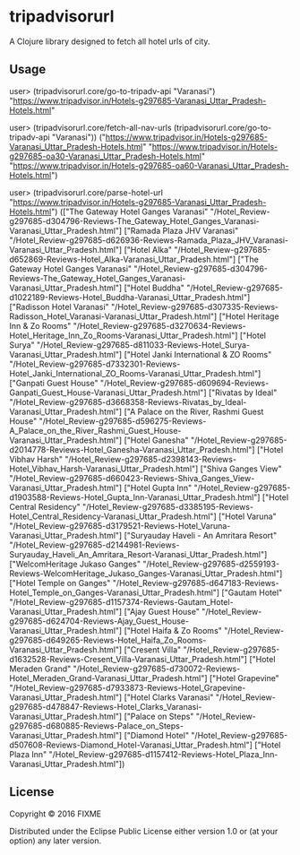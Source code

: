 # tripadvisorurl

A Clojure library designed to fetch all hotel urls of city.

## Usage
user> (tripadvisorurl.core/go-to-tripadv-api "Varanasi")
"https://www.tripadvisor.in/Hotels-g297685-Varanasi_Uttar_Pradesh-Hotels.html"

user> (tripadvisorurl.core/fetch-all-nav-urls (tripadvisorurl.core/go-to-tripadv-api "Varanasi"))
("https://www.tripadvisor.in/Hotels-g297685-Varanasi_Uttar_Pradesh-Hotels.html" "https://www.tripadvisor.in/Hotels-g297685-oa30-Varanasi_Uttar_Pradesh-Hotels.html" "https://www.tripadvisor.in/Hotels-g297685-oa60-Varanasi_Uttar_Pradesh-Hotels.html")

user> (tripadvisorurl.core/parse-hotel-url "https://www.tripadvisor.in/Hotels-g297685-Varanasi_Uttar_Pradesh-Hotels.html")
(["The Gateway Hotel Ganges Varanasi" "/Hotel_Review-g297685-d304796-Reviews-The_Gateway_Hotel_Ganges_Varanasi-Varanasi_Uttar_Pradesh.html"] ["Ramada Plaza JHV Varanasi" "/Hotel_Review-g297685-d626936-Reviews-Ramada_Plaza_JHV_Varanasi-Varanasi_Uttar_Pradesh.html"] ["Hotel Alka" "/Hotel_Review-g297685-d652869-Reviews-Hotel_Alka-Varanasi_Uttar_Pradesh.html"] ["The Gateway Hotel Ganges Varanasi" "/Hotel_Review-g297685-d304796-Reviews-The_Gateway_Hotel_Ganges_Varanasi-Varanasi_Uttar_Pradesh.html"] ["Hotel Buddha" "/Hotel_Review-g297685-d1022189-Reviews-Hotel_Buddha-Varanasi_Uttar_Pradesh.html"] ["Radisson Hotel Varanasi" "/Hotel_Review-g297685-d307335-Reviews-Radisson_Hotel_Varanasi-Varanasi_Uttar_Pradesh.html"] ["Hotel Heritage Inn & Zo Rooms" "/Hotel_Review-g297685-d3270634-Reviews-Hotel_Heritage_Inn_Zo_Rooms-Varanasi_Uttar_Pradesh.html"] ["Hotel Surya" "/Hotel_Review-g297685-d811033-Reviews-Hotel_Surya-Varanasi_Uttar_Pradesh.html"] ["Hotel Janki International & ZO Rooms" "/Hotel_Review-g297685-d7332301-Reviews-Hotel_Janki_International_ZO_Rooms-Varanasi_Uttar_Pradesh.html"] ["Ganpati Guest House" "/Hotel_Review-g297685-d609694-Reviews-Ganpati_Guest_House-Varanasi_Uttar_Pradesh.html"] ["Rivatas by Ideal" "/Hotel_Review-g297685-d3668358-Reviews-Rivatas_by_Ideal-Varanasi_Uttar_Pradesh.html"] ["A Palace on the River, Rashmi Guest House" "/Hotel_Review-g297685-d596275-Reviews-A_Palace_on_the_River_Rashmi_Guest_House-Varanasi_Uttar_Pradesh.html"] ["Hotel Ganesha" "/Hotel_Review-g297685-d2014778-Reviews-Hotel_Ganesha-Varanasi_Uttar_Pradesh.html"] ["Hotel Vibhav Harsh" "/Hotel_Review-g297685-d2398143-Reviews-Hotel_Vibhav_Harsh-Varanasi_Uttar_Pradesh.html"] ["Shiva Ganges View" "/Hotel_Review-g297685-d660423-Reviews-Shiva_Ganges_View-Varanasi_Uttar_Pradesh.html"] ["Hotel Gupta Inn" "/Hotel_Review-g297685-d1903588-Reviews-Hotel_Gupta_Inn-Varanasi_Uttar_Pradesh.html"] ["Hotel Central Residency" "/Hotel_Review-g297685-d3385195-Reviews-Hotel_Central_Residency-Varanasi_Uttar_Pradesh.html"] ["Hotel Varuna" "/Hotel_Review-g297685-d3179521-Reviews-Hotel_Varuna-Varanasi_Uttar_Pradesh.html"] ["Suryauday Haveli - An Amritara Resort" "/Hotel_Review-g297685-d2144981-Reviews-Suryauday_Haveli_An_Amritara_Resort-Varanasi_Uttar_Pradesh.html"] ["WelcomHeritage Jukaso Ganges" "/Hotel_Review-g297685-d2559193-Reviews-WelcomHeritage_Jukaso_Ganges-Varanasi_Uttar_Pradesh.html"] ["Hotel Temple on Ganges" "/Hotel_Review-g297685-d647183-Reviews-Hotel_Temple_on_Ganges-Varanasi_Uttar_Pradesh.html"] ["Gautam Hotel" "/Hotel_Review-g297685-d1157374-Reviews-Gautam_Hotel-Varanasi_Uttar_Pradesh.html"] ["Ajay Guest House" "/Hotel_Review-g297685-d624704-Reviews-Ajay_Guest_House-Varanasi_Uttar_Pradesh.html"] ["Hotel Haifa & Zo Rooms" "/Hotel_Review-g297685-d649265-Reviews-Hotel_Haifa_Zo_Rooms-Varanasi_Uttar_Pradesh.html"] ["Cresent Villa" "/Hotel_Review-g297685-d1632528-Reviews-Cresent_Villa-Varanasi_Uttar_Pradesh.html"] ["Hotel Meraden Grand" "/Hotel_Review-g297685-d730072-Reviews-Hotel_Meraden_Grand-Varanasi_Uttar_Pradesh.html"] ["Hotel Grapevine" "/Hotel_Review-g297685-d7933873-Reviews-Hotel_Grapevine-Varanasi_Uttar_Pradesh.html"] ["Hotel Clarks Varanasi" "/Hotel_Review-g297685-d478847-Reviews-Hotel_Clarks_Varanasi-Varanasi_Uttar_Pradesh.html"] ["Palace on Steps" "/Hotel_Review-g297685-d680885-Reviews-Palace_on_Steps-Varanasi_Uttar_Pradesh.html"] ["Diamond Hotel" "/Hotel_Review-g297685-d507608-Reviews-Diamond_Hotel-Varanasi_Uttar_Pradesh.html"] ["Hotel Plaza Inn" "/Hotel_Review-g297685-d1157412-Reviews-Hotel_Plaza_Inn-Varanasi_Uttar_Pradesh.html"])

## License

Copyright © 2016 FIXME

Distributed under the Eclipse Public License either version 1.0 or (at
your option) any later version.
